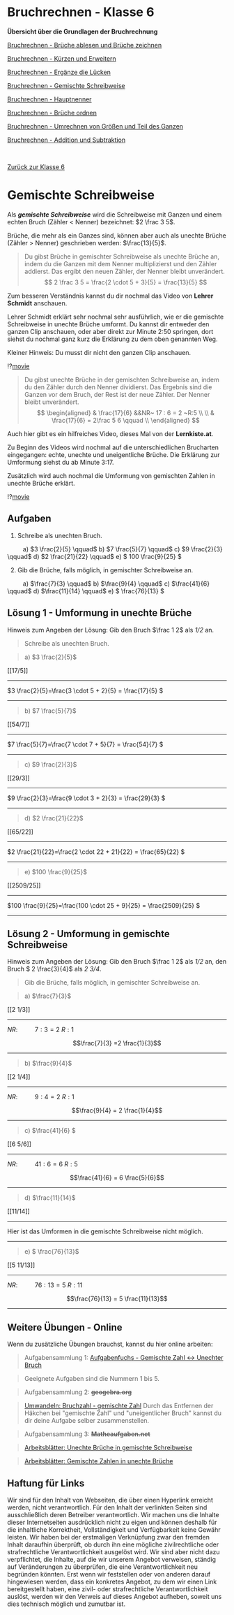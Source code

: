 <!--
author: Susanne Suckfüll
email: su-aes@masannek.de
language: de
narrator: German Female
script: url.js

View this file on https://liascript.github.io/course/?https://raw.githubusercontent.com/SUC-AES/Mathematik-5/master/2_Massen_1.md
-->

# Bruchrechnen - Klasse 6

**Übersicht über die Grundlagen der Bruchrechnung**

[Bruchrechnen - Brüche ablesen und Brüche zeichnen]()

[Bruchrechnen - Kürzen und Erweitern]()

[Bruchrechnen - Ergänze die Lücken]()

[Bruchrechnen - Gemischte Schreibweise]()

[Bruchrechnen - Hauptnenner]()

[Bruchrechnen - Brüche ordnen]()

[Bruchrechnen - Umrechnen von Größen und Teil des Ganzen]()

[Bruchrechnen - Addition und Subtraktion]()





$\qquad$


[Zurück zur Klasse 6]()




# Gemischte Schreibweise

Als ***gemischte Schreibweise*** wird die Schreibweise mit Ganzen und einem echten Bruch (Zähler < Nenner) bezeichnet: $2 \frac 3 5$.

Brüche, die mehr als ein Ganzes sind, können aber auch als unechte Brüche (Zähler > Nenner) geschrieben werden: $\frac{13}{5}$.

> Du gibst Brüche in gemischter Schreibweise als unechte Brüche an, indem du die Ganzen mit dem Nenner multiplizierst und den Zähler addierst. Das ergibt den neuen Zähler, der Nenner bleibt unverändert.
> $$ 2 \frac 3 5 = \frac{2 \cdot 5 + 3}{5} = \frac{13}{5} $$


Zum besseren Verständnis kannst du dir nochmal das Video von  **Lehrer Schmidt** anschauen.

Lehrer Schmidt erklärt sehr nochmal sehr ausführlich, wie er die gemischte Schreibweise in unechte Brüche umformt. Du kannst dir entweder den ganzen Clip anschauen, oder aber direkt zur Minute 2:50 springen, dort siehst du nochmal ganz kurz die Erklärung zu dem oben genannten Weg.

Kleiner Hinweis: Du musst dir nicht den ganzen Clip anschauen.

!?[movie](https://www.youtube.com/watch?v=Jhw3ClZkEDk)

> Du gibst unechte Brüche in der gemischten Schreibweise an, indem du den Zähler durch den Nenner dividierst. Das Ergebnis sind die Ganzen vor dem Bruch, der Rest ist der neue Zähler. Der Nenner bleibt unverändert.
> $$
\begin{aligned}
& \frac{17}{6}  &&NR~ 17 : 6 = 2 ~R:5 \\ \\
& \frac{17}{6} = 2\frac 5 6 \qquad \\
\end{aligned}
$$

Auch hier gibt es ein hilfreiches Video, dieses Mal von der **Lernkiste.at**.

Zu Beginn des Videos wird nochmal auf die unterschiedlichen Brucharten eingegangen: echte, unechte und uneigentliche Brüche. Die Erklärung zur Umformung siehst du ab Minute 3:17.

Zusätzlich wird auch nochmal die Umformung von gemischten Zahlen in unechte Brüche erklärt.

!?[movie](https://www.youtube.com/watch?v=zTna9ALWi28)

## Aufgaben

1. Schreibe als unechten Bruch.

$\qquad$ a) $3 \frac{2}{5} \qquad$  b) $7 \frac{5}{7} \qquad$ c) $9 \frac{2}{3} \qquad$ d) $2 \frac{21}{22} \qquad$  e) $ 100 \frac{9}{25} $


2. Gib die Brüche, falls möglich, in gemischter Schreibweise an.

$\qquad$ a) $\frac{7}{3} \qquad$  b) $\frac{9}{4} \qquad$ c) $\frac{41}{6} \qquad$ d) $\frac{11}{14} \qquad$  e) $ \frac{76}{13} $


## Lösung 1 - Umformung in unechte Brüche

Hinweis zum Angeben der Lösung: Gib den Bruch $\frac 1 2$ als *1/2* an.

> Schreibe als unechten Bruch.

> a) $3 \frac{2}{5}$


[[17/5]]
*********************************


$3 \frac{2}{5}=\frac{3 \cdot 5 + 2}{5} = \frac{17}{5} $

*********************************

> b) $7 \frac{5}{7}$


[[54/7]]
*********************************


$7 \frac{5}{7}=\frac{7 \cdot 7 + 5}{7} = \frac{54}{7} $

*********************************

> c) $9 \frac{2}{3}$


[[29/3]]
*********************************


$9 \frac{2}{3}=\frac{9 \cdot 3 + 2}{3} = \frac{29}{3} $

*********************************

> d)  $2 \frac{21}{22}$


[[65/22]]
*********************************


$2 \frac{21}{22}=\frac{2 \cdot 22 + 21}{22} = \frac{65}{22} $

*********************************

> e)  $100 \frac{9}{25}$


[[2509/25]]
*********************************


$100 \frac{9}{25}=\frac{100 \cdot 25 + 9}{25} = \frac{2509}{25} $

*********************************




## Lösung 2 - Umformung in gemischte Schreibweise

Hinweis zum Angeben der Lösung: Gib den Bruch $\frac 1 2$ als *1/2* an, den Bruch $ 2 \frac{3}{4}$ als *2 3/4*.  

> Gib die Brüche, falls möglich, in gemischter Schreibweise an.

> a) $\frac{7}{3}$


[[2 1/3]]
*********************************

$NR: \qquad~~7:3 = 2~R:1$

$$\frac{7}{3} =2 \frac{1}{3}$$

*********************************

> b) $\frac{9}{4}$

[[2 1/4]]
*********************************

$NR: \qquad~~9:4 = 2~R:1$

$$\frac{9}{4} = 2 \frac{1}{4}$$

*********************************

> c) $\frac{41}{6} $

[[6 5/6]]
*********************************

$NR: \qquad~~41:6 = 6~R:5$

$$\frac{41}{6} = 6 \frac{5}{6}$$

*********************************

> d) $\frac{11}{14}$

[[11/14]]
*********************************


Hier ist das Umformen in die gemischte Schreibweise nicht möglich.

*********************************


> e) $ \frac{76}{13}$

[[5 11/13]]
*********************************

$NR: \qquad~~76:13 = 5~R:11$

$$\frac{76}{13} = 5 \frac{11}{13}$$

*********************************


## Weitere Übungen - Online

Wenn du zusätzliche Übungen brauchst, kannst du hier online arbeiten:

> Aufgabensammlung 1:
> [Aufgabenfuchs - Gemischte Zahl <-> Unechter Bruch](https://www.aufgabenfuchs.de/mathematik/bruch/gemischte-zahl.shtml)

> Geeignete Aufgaben sind die Nummern 1 bis 5.


> Aufgabensammlung 2: **~~geogebra.org~~**

> [Umwandeln: Bruchzahl - gemischte Zahl](https://www.geogebra.org/m/xrpf4gda)
> Durch das Entfernen der Häkchen bei "gemischte Zahl" und "uneigentlicher Bruch" kannst du dir deine Aufgabe selber zusammenstellen.


> Aufgabensammlung 3: **~~Matheaufgaben.net~~**

> [Arbeitsblätter: Unechte Brüche in gemischte Schreibweise](https://www.matheaufgaben.net/arbeitsblaetter/brueche-dezimalzahlen/unechten-bruch-in-gemischte-zahl-umwandeln/)

> [Arbeitsblätter: Gemischte Zahlen in unechte Brüche](https://www.matheaufgaben.net/arbeitsblaetter/brueche-dezimalzahlen/gemischte-zahl-in-unechten-bruch-umwandeln/)




## Haftung für Links

Wir sind für den Inhalt von Webseiten, die über einen Hyperlink erreicht werden, nicht verantwortlich. Für den Inhalt der verlinkten Seiten sind ausschließlich deren Betreiber verantwortlich. Wir machen uns die Inhalte dieser Internetseiten ausdrücklich nicht zu eigen und können deshalb für die inhaltliche Korrektheit, Vollständigkeit und Verfügbarkeit keine Gewähr leisten. Wir haben bei der erstmaligen Verknüpfung zwar den fremden Inhalt daraufhin überprüft, ob durch ihn eine mögliche zivilrechtliche oder strafrechtliche Verantwortlichkeit ausgelöst wird. Wir sind aber nicht dazu verpflichtet, die Inhalte, auf die wir unserem Angebot verweisen, ständig auf Veränderungen zu überprüfen, die eine Verantwortlichkeit neu begründen könnten. Erst wenn wir feststellen oder von anderen darauf hingewiesen werden, dass ein konkretes Angebot, zu dem wir einen Link bereitgestellt haben, eine zivil- oder strafrechtliche Verantwortlichkeit auslöst, werden wir den Verweis auf dieses Angebot aufheben, soweit uns dies technisch möglich und zumutbar ist.

